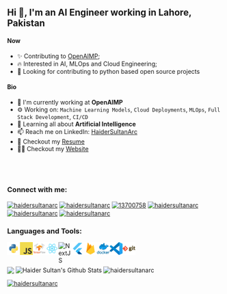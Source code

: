 ## Hi 👋, I'm an AI Engineer working in Lahore, Pakistan

#### Now

- ✨ Contributing to [OpenAIMP](https://github.com/openaimp);
- :fire: Interested in AI, MLOps and Cloud Engineering;
- :calendar: Looking for contributing to python based open source projects 

#### Bio

- 🏢 I'm currently working at **OpenAIMP**
- ⚙️ Working on: `Machine Learning Models`, `Cloud Deployments`, `MLOps`, `Full Stack Development`, `CI/CD`
- 🌱 Learning all about **Artificial Intelligence**
- 📫 Reach me on LinkedIn: [HaiderSultanArc](https://www.linkedin.com/in/haidersultanarc/)
- 📝 Checkout my [Resume](files/resume.pdf)
- 👨‍💻 Checkout my [Website](https://haidersultanarc-hs.web.app/)

## <br>

<h3 align="left">Connect with me:</h3>
<p align="left">
<a href="https://dev.to/haidersultanarc" target="blank"><img align="center" src="https://raw.githubusercontent.com/rahuldkjain/github-profile-readme-generator/master/src/images/icons/Social/devto.svg" alt="haidersultanarc" height="30" width="40" /></a>
<a href="https://linkedin.com/in/haidersultanarc" target="blank"><img align="center" src="https://raw.githubusercontent.com/rahuldkjain/github-profile-readme-generator/master/src/images/icons/Social/linked-in-alt.svg" alt="haidersultanarc" height="30" width="40" /></a>
<a href="https://stackoverflow.com/users/13700758" target="blank"><img align="center" src="https://raw.githubusercontent.com/rahuldkjain/github-profile-readme-generator/master/src/images/icons/Social/stack-overflow.svg" alt="13700758" height="30" width="40" /></a>
<a href="https://kaggle.com/haidersultanarc" target="blank"><img align="center" src="https://raw.githubusercontent.com/rahuldkjain/github-profile-readme-generator/master/src/images/icons/Social/kaggle.svg" alt="haidersultanarc" height="30" width="40" /></a>
<a href="https://fb.com/haidersultanarc" target="blank"><img align="center" src="https://raw.githubusercontent.com/rahuldkjain/github-profile-readme-generator/master/src/images/icons/Social/facebook.svg" alt="haidersultanarc" height="30" width="40" /></a>
<a href="https://instagram.com/haidersultanarc" target="blank"><img align="center" src="https://raw.githubusercontent.com/rahuldkjain/github-profile-readme-generator/master/src/images/icons/Social/instagram.svg" alt="haidersultanarc" height="30" width="40" /></a>
</p>

<h3 align="left">Languages and Tools:</h3>
<img align="left" alt="Python" width="30px" src="https://raw.githubusercontent.com/github/explore/80688e429a7d4ef2fca1e82350fe8e3517d3494d/topics/python/python.png" />
<img align="left" alt="JavaScript" width="30px" src="https://raw.githubusercontent.com/github/explore/80688e429a7d4ef2fca1e82350fe8e3517d3494d/topics/javascript/javascript.png" />
<img align="left" alt="TensorFlow" width="30px" src="https://raw.githubusercontent.com/github/explore/80688e429a7d4ef2fca1e82350fe8e3517d3494d/topics/tensorflow/tensorflow.png" />
<img align="left" alt="ReactJS" width="30px" src="https://raw.githubusercontent.com/github/explore/80688e429a7d4ef2fca1e82350fe8e3517d3494d/topics/react/react.png" />
<img align="left" alt="NextJS" width="30px" src="https://upload.wikimedia.org/wikipedia/commons/8/8e/Nextjs-logo.svg" />
<img align="left" alt="Flutter" width="30px" src="https://raw.githubusercontent.com/github/explore/80688e429a7d4ef2fca1e82350fe8e3517d3494d/topics/flutter/flutter.png" />
<img align="left" alt="Firebase" width="30px" src="https://raw.githubusercontent.com/github/explore/80688e429a7d4ef2fca1e82350fe8e3517d3494d/topics/firebase/firebase.png" />
<img align="left" alt="Docker" width="30px" src="https://raw.githubusercontent.com/github/explore/80688e429a7d4ef2fca1e82350fe8e3517d3494d/topics/docker/docker.png" />
<img align="left" alt="VS Code" width="30px" src="https://raw.githubusercontent.com/github/explore/80688e429a7d4ef2fca1e82350fe8e3517d3494d/topics/visual-studio-code/visual-studio-code.png" />
<img align="left" alt="Git" width="30px" src="https://raw.githubusercontent.com/github/explore/80688e429a7d4ef2fca1e82350fe8e3517d3494d/topics/git/git.png" />

## <br>

<img align="center" justify="center" src="https://github-readme-stats.vercel.app/api/top-langs/?&username=HaiderSultanArc&theme=tokyonight&bg_color=0d1117&show_icons=true&hide_border=true" />
<img align="center" justify="center" alt="Haider Sultan's Github Stats" src="https://github-readme-stats.vercel.app/api?username=haidersultanarc&theme=tokyonight&bg_color=0d1117&show_icons=true&hide_border=true" />
<img align="center" src="https://github-readme-streak-stats.herokuapp.com/?user=haidersultanarc&theme=tokyonight&bg_color=0d1117&show_icons=true&hide_border=true" alt="haidersultanarc" />

<p align="left"> <a href="https://github.com/ryo-ma/github-profile-trophy"><img src="https://github-profile-trophy.vercel.app/?username=haidersultanarc" alt="haidersultanarc" /></a> </p>

